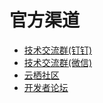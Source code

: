 # 官方渠道

* [技术交流群\(钉钉\)](https://img.alicdn.com/tfs/TB1X2HOhYPpK1RjSZFFXXa5PpXa-970-1280.png)
* [技术交流群\(微信\)](https://img.alicdn.com/tfs/TB1L3zOhYPpK1RjSZFFXXa5PpXa-560-790.jpg)
* [云栖社区](https://yq.aliyun.com/teams/184)
* [开发者论坛](https://bbs.aliyun.com/thread/410.html)

